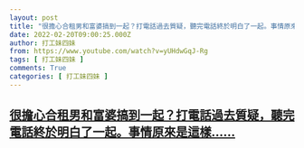 ```yaml
---
layout: post
title: "很擔心合租男和富婆搞到一起？打電話過去質疑，聽完電話終於明白了一起。事情原來是這樣..."
date: 2022-02-20T09:00:25.000Z
author: 打工妹四妹
from: https://www.youtube.com/watch?v=yUHdwGqJ-Rg
tags: [ 打工妹四妹 ]
comments: True
categories: [ 打工妹四妹 ]
---
```

<!--1645347625000-->
[很擔心合租男和富婆搞到一起？打電話過去質疑，聽完電話終於明白了一起。事情原來是這樣......](https://www.youtube.com/watch?v=yUHdwGqJ-Rg)
------

<div>

</div>
